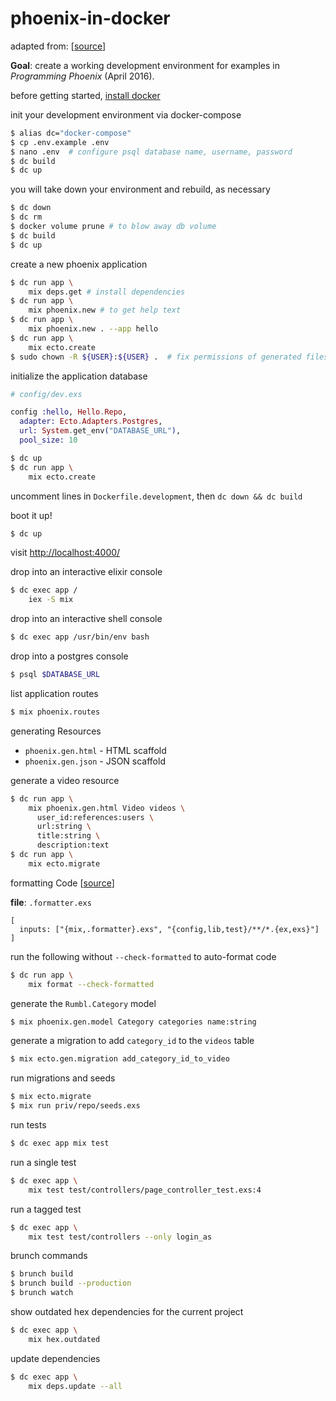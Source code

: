 # phoenix-in-docker

adapted from: [[source](https://blog.cloud66.com/deploying-your-phoenix-applications-in-production-using-docker/)]

**Goal**: create a working development environment for examples in _Programming Phoenix_ (April 2016).

before getting started, [install docker](https://radavis.github.io/ubuntu-for-development/docker.html)

init your development environment via docker-compose

```bash
$ alias dc="docker-compose"
$ cp .env.example .env
$ nano .env  # configure psql database name, username, password
$ dc build
$ dc up
```

you will take down your environment and rebuild, as necessary

```bash
$ dc down
$ dc rm
$ docker volume prune # to blow away db volume
$ dc build
$ dc up
```

create a new phoenix application

```bash
$ dc run app \
    mix deps.get # install dependencies
$ dc run app \
    mix phoenix.new # to get help text
$ dc run app \
    mix phoenix.new . --app hello
$ dc run app \
    mix ecto.create
$ sudo chown -R ${USER}:${USER} .  # fix permissions of generated files
```

initialize the application database

```elixir
# config/dev.exs

config :hello, Hello.Repo,
  adapter: Ecto.Adapters.Postgres,
  url: System.get_env("DATABASE_URL"),
  pool_size: 10
```

```bash
$ dc up
$ dc run app \
    mix ecto.create
```

uncomment lines in `Dockerfile.development`, then `dc down && dc build`

boot it up!

```bash
$ dc up
```

visit <http://localhost:4000/>

drop into an interactive elixir console

```bash
$ dc exec app /
    iex -S mix
```

drop into an interactive shell console

```bash
$ dc exec app /usr/bin/env bash
```

drop into a postgres console

```bash
$ psql $DATABASE_URL
```

list application routes

```bash
$ mix phoenix.routes
```

generating Resources

* `phoenix.gen.html` - HTML scaffold
* `phoenix.gen.json` - JSON scaffold

generate a video resource

```bash
$ dc run app \
    mix phoenix.gen.html Video videos \
      user_id:references:users \
      url:string \
      title:string \
      description:text
$ dc run app \
    mix ecto.migrate
```

formatting Code [[source](https://hexdocs.pm/mix/master/Mix.Tasks.Format.html)]

**file**: `.formatter.exs`

```
[
  inputs: ["{mix,.formatter}.exs", "{config,lib,test}/**/*.{ex,exs}"]
]
```

run the following without `--check-formatted` to auto-format code

```bash
$ dc run app \
    mix format --check-formatted
```

generate the `Rumbl.Category` model

```bash
$ mix phoenix.gen.model Category categories name:string
```

generate a migration to add `category_id` to the `videos` table

```bash
$ mix ecto.gen.migration add_category_id_to_video
```

run migrations and seeds

```bash
$ mix ecto.migrate
$ mix run priv/repo/seeds.exs
```

run tests

```bash
$ dc exec app mix test
```

run a single test

```bash
$ dc exec app \
    mix test test/controllers/page_controller_test.exs:4
```

run a tagged test

```bash
$ dc exec app \
    mix test test/controllers --only login_as
```

brunch commands

```bash
$ brunch build
$ brunch build --production
$ brunch watch
```

show outdated hex dependencies for the current project

```bash
$ dc exec app \
    mix hex.outdated
```

update dependencies

```bash
$ dc exec app \
    mix deps.update --all
```
